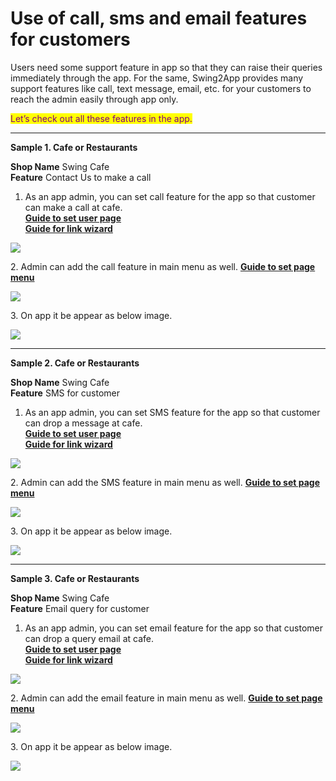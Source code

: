 # Use of call, sms and email features for customers

Users need some support feature in app so that they can raise their queries immediately through the app. For the same, Swing2App provides many support features like call, text message, email, etc. for your customers to reach the admin easily through app only.

<mark style="color:purple;">Let’s check out all these features in the app.</mark>&#x20;

***

**Sample 1. Cafe or Restaurants**

**Shop Name**  Swing Cafe\
**Feature**  Contact Us to make a call



1. As an app admin, you can set call feature for the app so that customer can make a call at cafe.\
   [**Guide to set user page**](../appmanage/service/chat-list.md)\
   [**Guide for link wizard**](../appmanage/service/linkeditor.md)

![](https://support.swing2app.com/wp-content/uploads/2020/08/Mag-3-%E2%80%93-13.png)

2\. Admin can add the call feature in main menu as well. [**Guide to set page menu**](../maual/pagemenu/mainmenu.md)

![](https://support.swing2app.com/wp-content/uploads/2020/08/Mag-3-%E2%80%93-14.png)

3\. On app it be appear as below image.

![](https://support.swing2app.com/wp-content/uploads/2020/08/Coup-1-%E2%80%93-4.png)

***

**Sample 2. Cafe or Restaurants**

**Shop Name**  Swing Cafe\
**Feature**  SMS for customer



1. As an app admin, you can set SMS feature for the app so that customer can drop a message at cafe.\
   [**Guide to set user page**](../maual/pagemenu/user-page.md)\
   [**Guide for link wizard**](../appmanage/service/linkeditor.md)

![ ](https://support.swing2app.com/wp-content/uploads/2020/08/Mag-3-%E2%80%93-12.png)

2\. Admin can add the SMS feature in main menu as well. [**Guide to set page menu**](../maual/pagemenu/mainmenu.md)

![](https://support.swing2app.com/wp-content/uploads/2020/08/Mag-3-%E2%80%93-16.png)

3\. On app it be appear as below image.

![](https://support.swing2app.com/wp-content/uploads/2020/08/Coup-1-%E2%80%93-5.png)

***

**Sample 3. Cafe or Restaurants**

**Shop Name**  Swing Cafe\
**Feature**  Email query for customer



1. As an app admin, you can set email feature for the app so that customer can drop a query email at cafe.\
   [**Guide to set user page**](../maual/pagemenu/user-page.md)\
   [**Guide for link wizard**](../appmanage/service/linkeditor.md)

![](https://support.swing2app.com/wp-content/uploads/2020/08/Mag-3-%E2%80%93-11.png)



2\. Admin can add the email feature in main menu as well. [**Guide to set page menu**](../maual/pagemenu/mainmenu.md)

![](https://support.swing2app.com/wp-content/uploads/2020/08/Mag-3-%E2%80%93-15.png)

3\. On app it be appear as below image.

![](https://support.swing2app.com/wp-content/uploads/2020/08/Coup-1-%E2%80%93-6.png)
